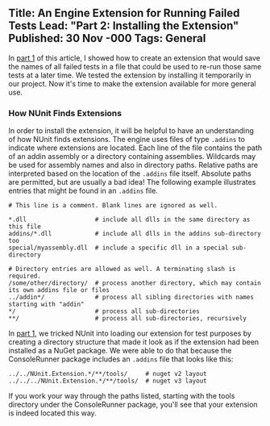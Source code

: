 Title: An Engine Extension for Running Failed Tests
Lead: "Part 2: Installing the Extension"
Published: 30 Nov -000
Tags: General
---
In [part 1](/technical/an-engine-extension-for-running-failed-tests-part-1.html) of this article, I showed how to create an extension that would save the names of all failed tests in a file that could be used to re-run those same tests at a later time. We tested the extension by installing it temporarily in our project. Now it's time to make the extension available for more general use.

### How NUnit Finds Extensions

In order to install the extension, it will be helpful to have an understanding of how NUnit finds extensions. The engine uses files of type `.addins` to indicate where extensions are located. Each line of the file contains the path of an addin assembly or a directory containing assemblies. Wildcards may be used for assembly names and also in directory paths. Relative paths are interpreted based on the location of the `.addins` file itself. Absolute paths are permitted, but are usually a bad idea! The following example illustrates entries that might be found in an `.addins` file.

```text
# This line is a comment. Blank lines are ignored as well.

*.dll                   # include all dlls in the same directory as this file
addins/*.dll            # include all dlls in the addins sub-directory too
special/myassembly.dll  # include a specific dll in a special sub-directory

# Directory entries are allowed as well. A terminating slash is required.
/some/other/directory/  # process another directory, which may contain its own addins file or files
../addin*/              # process all sibling directories with names starting with "addin"
*/                      # process all sub-directories
**/                     # process all sub-directories, recursively
```

In [part 1](/technical/an-engine-extension-for-running-failed-tests-part-1.html), we tricked NUnit into loading our extension for test purposes by creating a directory structure that made it look as if the extension had been installed as a NuGet package. We were able to do that because the ConsoleRunner package includes an `.addins` file that looks like this:

```text
../../NUnit.Extension.*/**/tools/     # nuget v2 layout
../../../NUnit.Extension.*/**/tools/  # nuget v3 layout
```

If you work your way through the paths listed, starting with the tools directory under the ConsoleRunner package, you'll see that your extension is indeed located this way.
